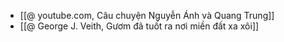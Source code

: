 - [[@ youtube.com, Câu chuyện Nguyễn Ánh và Quang Trung]]
- [[@ George J. Veith, Gươm đã tuốt ra nơi miền đất xa xôi]]
